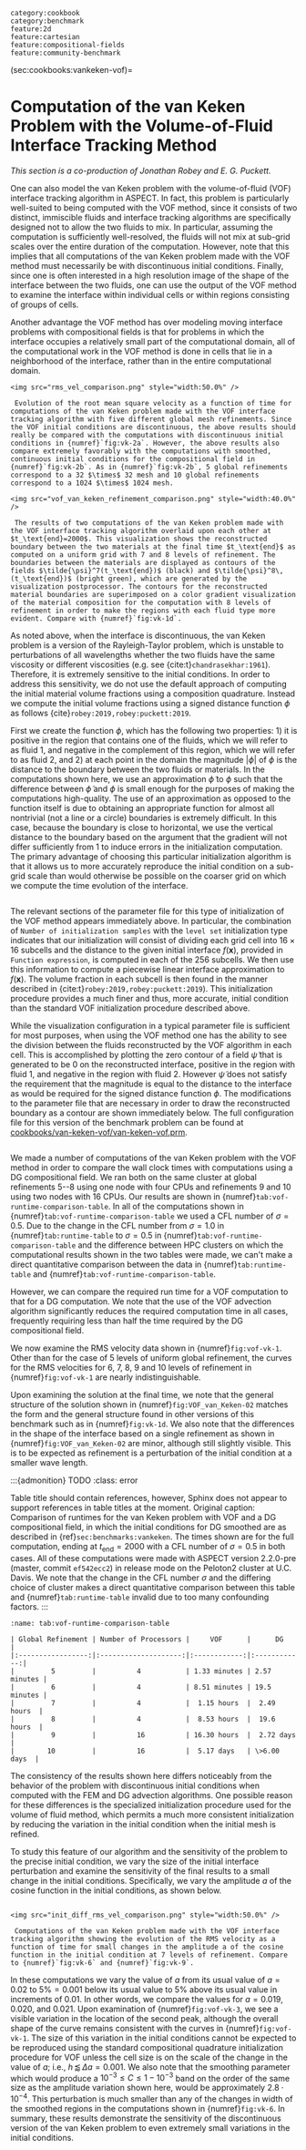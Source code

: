 ```{tags}
category:cookbook
category:benchmark
feature:2d
feature:cartesian
feature:compositional-fields
feature:community-benchmark
```

(sec:cookbooks:vankeken-vof)=
# Computation of the van Keken Problem with the Volume-of-Fluid Interface Tracking Method

*This section is a co-production of Jonathan Robey and E. G. Puckett.*

One can
also model the van Keken problem with the volume-of-fluid (VOF) interface
tracking algorithm in ASPECT. In fact, this problem is particularly well-suited to
being computed with the VOF method, since it consists of two distinct,
immiscible fluids and interface tracking algorithms are specifically designed
not to allow the two fluids to mix. In particular, assuming the computation is
sufficiently well-resolved, the fluids will not mix at sub-grid scales over
the entire duration of the computation. However, note that this implies that
all computations of the van Keken problem made with the VOF method must
necessarily be with discontinuous initial conditions. Finally, since one is
often interested in a high resolution image of the shape of the interface
between the two fluids, one can use the output of the VOF method to examine
the interface within individual cells or within regions consisting of groups
of cells.

Another advantage the VOF method has over modeling moving interface problems
with compositional fields is that for problems in which the interface occupies
a relatively small part of the computational domain, all of the computational
work in the VOF method is done in cells that lie in a neighborhood of the
interface, rather than in the entire computational domain.

```{figure-md} fig:vof-vk-1
<img src="rms_vel_comparison.png" style="width:50.0%" />

 Evolution of the root mean square velocity as a function of time for computations of the van Keken problem made with the VOF interface tracking algorithm with five different global mesh refinements. Since the VOF initial conditions are discontinuous, the above results should really be compared with the computations with discontinuous initial conditions in {numref}`fig:vk-2a`. However, the above results also compare extremely favorably with the computations with smoothed, continuous initial conditions for the compositional field in {numref}`fig:vk-2b`. As in {numref}`fig:vk-2b`, 5 global refinements correspond to a 32 $\times$ 32 mesh and 10 global refinements correspond to a 1024 $\times$ 1024 mesh.
```

```{figure-md} fig:VOF_van_Keken-02
<img src="vof_van_keken_refinement_comparison.png" style="width:40.0%" />

 The results of two computations of the van Keken problem made with the VOF interface tracking algorithm overlaid upon each other at $t_\text{end}=2000$. This visualization shows the reconstructed boundary between the two materials at the final time $t_\text{end}$ as computed on a uniform grid with 7 and 8 levels of refinement. The boundaries between the materials are displayed as contours of the fields $\tilde{\psi}^7(t_\text{end})$ (black) and $\tilde{\psi}^8\,(t_\text{end})$ (bright green), which are generated by the visualization postprocessor. The contours for the reconstructed material boundaries are superimposed on a color gradient visualization of the material composition for the computation with 8 levels of refinement in order to make the regions with each fluid type more evident. Compare with {numref}`fig:vk-1d`.
```

As noted above, when the interface is discontinuous, the van Keken problem is
a version of the Rayleigh-Taylor problem, which is unstable to perturbations
of all wavelengths whether the two fluids have the same viscosity or different viscosities (e.g. see {cite:t}`chandrasekhar:1961`). Therefore, it is
extremely sensitive to the initial conditions. In order to address this
sensitivity, we do not use the default approach of computing the initial
material volume fractions using a composition quadrature. Instead we compute
the initial volume fractions using a signed distance function $\phi$ as
follows {cite}`robey:2019,robey:puckett:2019`.

First we create the function $\phi$, which has the following two properties: 1)
it is positive in the region that contains one of the fluids, which we will
refer to as fluid&nbsp;1, and negative in the complement of this region, which
we will refer to as fluid&nbsp;2, and 2) at each point in the domain the
magnitude $| \phi |$ of $\phi$ is the distance to the boundary between the two
fluids or materials. In the computations shown here, we use an approximation
$\tilde{\phi}$ to $\phi$ such that the difference between $\tilde{\phi}$ and
$\phi$ is small enough for the purposes of making the computations
high-quality. The use of an approximation as opposed to the function itself is
due to obtaining an appropriate function for almost all nontrivial (not a line
or a circle) boundaries is extremely difficult. In this case, because the
boundary is close to horizontal, we use the vertical distance to the boundary
based on the argument that the gradient will not differ sufficiently from $1$
to induce errors in the initialization computation. The primary advantage of
choosing this particular initialization algorithm is that it allows us to more
accurately reproduce the initial condition on a sub-grid scale than would
otherwise be possible on the coarser grid on which we compute the time
evolution of the interface.

```{literalinclude} main.part.prm
```

The relevant sections of the parameter file for this type of initialization of
the VOF method appears immediately above. In particular, the combination of
`Number of initialization samples` with the `level set` initialization type
indicates that our initialization will consist of dividing each grid cell into
$16 \times 16$ subcells and the distance to the given initial interface
$f(\mathbf x)$, provided in `Function expression`, is computed in each of the
256 subcells. We then use this information to compute a piecewise linear
interface approximation to $f(\mathbf x)$. The volume fraction in each subcell
is then found in the manner described in {cite:t}`robey:2019,robey:puckett:2019`). This initialization procedure provides a much finer and thus, more
accurate, initial condition than the standard VOF initialization procedure
described above.

While the visualization configuration in a typical parameter file is
sufficient for most purposes, when using the VOF method one has the ability to
see the division between the fluids reconstructed by the VOF algorithm in each
cell. This is accomplished by plotting the zero contour of a field
$\tilde\psi$ that is generated to be $0$ on the reconstructed interface,
positive in the region with fluid&nbsp;1, and negative in the region with
fluid&nbsp;2. However $\tilde{\psi}$ does not satisfy the requirement that the
magnitude is equal to the distance to the interface as would be required for
the signed distance function $\phi$. The modifications to the parameter file
that are necessary in order to draw the reconstructed boundary as a contour
are shown immediately below. The full configuration file for this version of
the benchmark problem can be found at
[cookbooks/van-keken-vof/van-keken-vof.prm](https://www.github.com/geodynamics/aspect/blob/main/cookbooks/van-keken-vof/van-keken-vof.prm).

```{literalinclude} postprocess.part.prm
```

We made a number of computations of the van Keken problem with the VOF method
in order to compare the wall clock times with computations using a DG
compositional field. We ran both on the same cluster at global refinements
5--8 using one node with four CPUs and refinements 9 and 10 using two
nodes with 16 CPUs. Our results are shown in {numref}`tab:vof-runtime-comparison-table`. In all of the
computations shown in {numref}`tab:vof-runtime-comparison-table` we used a CFL number of $\sigma=0.5$.
Due to the change in the CFL number from $\sigma = 1.0$ in
{numref}`tab:runtime-table` to $\sigma = 0.5$ in {numref}`tab:vof-runtime-comparison-table`
and the difference between HPC clusters on which the computational results
shown in the two tables were made, we can't make a direct quantitative
comparison between the data in {numref}`tab:runtime-table`
and {numref}`tab:vof-runtime-comparison-table`.

However, we can compare the required run time for a VOF computation to that
for a DG computation. We note that the use of the VOF advection algorithm
significantly reduces the required computation time in all cases, frequently
requiring less than half the time required by the DG compositional field.

We now examine the RMS velocity data shown in {numref}`fig:vof-vk-1`. Other than
for the case of 5 levels of uniform global refinement, the curves for the RMS
velocities for $6$, $7$, $8$, $9$ and $10$ levels of refinement in {numref}`fig:vof-vk-1` are nearly indistinguishable.

Upon examining the solution at the final time, we note that the general
structure of the solution shown in {numref}`fig:VOF_van_Keken-02` matches the form and the
general structure found in other versions of this benchmark such as in {numref}`fig:vk-1d`. We also note that the
differences in the shape of the interface based on a single refinement as
shown in {numref}`fig:VOF_van_Keken-02` are minor, although still slightly visible. This is
to be expected as refinement is a perturbation of the initial condition at a
smaller wave length.

:::{admonition} TODO
:class: error

Table title should contain references, however, Sphinx does not appear to support references in table titles at the moment. Original caption:
Comparison of runtimes for the van Keken problem with VOF
    and a DG compositional field, in which the initial conditions for
    DG smoothed are as described in {ref}`sec:benchmarks:vankeken`.  The times shown are for the full
    computation, ending at $t_\text{end} = 2000$ with a CFL number of
    $\sigma=0.5$ in both cases.
    All of these computations were made with ASPECT version 2.2.0-pre
    (master, commit `ef542ecc2`) in release mode on the Peloton2 cluster at
    U.C. Davis. We note that the change in the CFL number $\sigma$ and the
    differing choice of cluster makes a direct quantitative comparison
    between this table and {numref}`tab:runtime-table` invalid due to
    too many confounding factors.
:::


```{table} Comparison of runtimes for the van Keken problem with VOF and a DG compositional field, in which the initial conditions for DG smoothed are as described in the previous section. The times shown are for the full computation, ending at $t_\text{end} = 2000$ with a CFL number of $\sigma=0.5$ in both cases. All of these computations were made with ASPECT version 2.2.0-pre (master, commit 'ef542ecc2') in release mode on the Peloton2 cluster at U.C.Davis. We note that the change in the CFL number $\sigma$ and the differing choice of cluster makes a direct quantitative comparison between this table and the previous one invalid due to too many confounding factors.
:name: tab:vof-runtime-comparison-table

| Global Refinement | Number of Processors |     VOF      |      DG      |
|:-----------------:|:--------------------:|:------------:|:------------:|
|         5         |          4           | 1.33 minutes | 2.57 minutes |
|         6         |          4           | 8.51 minutes | 19.5 minutes |
|         7         |          4           |  1.15 hours  |  2.49 hours  |
|         8         |          4           |  8.53 hours  |  19.6 hours  |
|         9         |          16          | 16.30 hours  |  2.72 days   |
|        10         |          16          |  5.17 days   | \>6.00 days  |

```

The consistency of the results shown here differs noticeably from the behavior
of the problem with discontinuous initial conditions when computed with the
FEM and DG advection algorithms. One possible reason for these differences is
the specialized initialization procedure used for the volume of fluid method,
which permits a much more consistent initialization by reducing the variation
in the initial condition when the initial mesh is refined.

To study this feature of our algorithm and the sensitivity of the problem to
the precise initial condition, we vary the size of the initial interface
perturbation and examine the sensitivity of the final results to a small
change in the initial conditions. Specifically, we vary the amplitude $a$ of
the cosine function in the initial conditions, as shown below.

```{literalinclude} variation.part.prm
```

```{figure-md} fig:vof-vk-3
<img src="init_diff_rms_vel_comparison.png" style="width:50.0%" />

 Computations of the van Keken problem made with the VOF interface tracking algorithm showing the evolution of the RMS velocity as a function of time for small changes in the amplitude a of the cosine function in the initial condition at 7 levels of refinement. Compare to {numref}`fig:vk-6` and {numref}`fig:vk-9`.
```

In these computations we vary the value of $a$ from its usual value of
$a = 0.02$ to $5\% = 0.001$ below its usual value to $5\%$ above its usual
value in increments of $0.01$. In other words, we compare the values for
$a =0.019$, $0.020$, and $0.021$. Upon examination of {numref}`fig:vof-vk-3`, we
see a visible variation in the location of the second peak, although the
overall shape of the curve remains consistent with the curves in
{numref}`fig:vof-vk-1`. The size of this variation in the initial conditions
cannot be expected to be reproduced using the standard compositional
quadrature initialization procedure for VOF unless the cell size is on the
scale of the change in the value of $a$; i.e.,
$h \, \lessapprox \, \Delta a = 0.001$. We also note that the smoothing
parameter which would produce a $10^{-3}\leq C \leq 1 - 10^{-3}$ band on the
order of the same size as the amplitude variation shown here, would be
approximately $2.8 \cdot 10^{-4}$. This perturbation is much smaller than any
of the changes in width of the smoothed regions in the computations shown in
{numref}`fig:vk-6`. In summary, these results demonstrate the
sensitivity of the discontinuous version of the van Keken problem to even
extremely small variations in the initial conditions.
